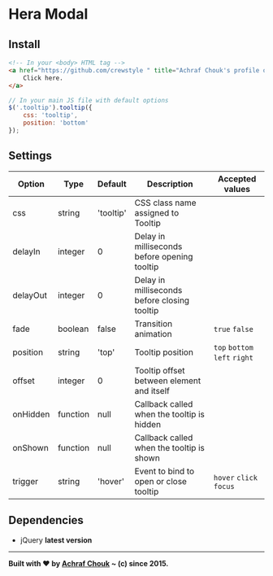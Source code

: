 # Hera Modal  

## Install

````html
<!-- In your <body> HTML tag -->
<a href="https://github.com/crewstyle " title="Achraf Chouk's profile on Github.com" class="tooltip">
    Click here.
</a>
````

````javascript
// In your main JS file with default options
$('.tooltip').tooltip({
    css: 'tooltip',
    position: 'bottom'
});
````

## Settings

Option      | Type      | Default   | Description                                   | Accepted values
------      | ----      | -------   | -----------                                   | ---------------
css         | string    | 'tooltip' | CSS class name assigned to Tooltip            | 
delayIn     | integer   | 0         | Delay in milliseconds before opening tooltip  | 
delayOut    | integer   | 0         | Delay in milliseconds before closing tooltip  | 
fade        | boolean   | false     | Transition animation                          | `true` `false`
position    | string    | 'top'     | Tooltip position                              | `top` `bottom` `left` `right`
offset      | integer   | 0         | Tooltip offset between element and itself     | 
onHidden    | function  | null      | Callback called when the tooltip is hidden    | 
onShown     | function  | null      | Callback called when the tooltip is shown     | 
trigger     | string    | 'hover'   | Event to bind to open or close tooltip        | `hover` `click` `focus`

## Dependencies

+ jQuery **latest version**

---

**Built with ♥ by [Achraf Chouk](http://github.com/crewstyle "Achraf Chouk") ~ (c) since 2015.**
